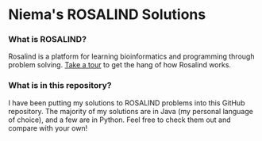 # Niema's ROSALIND Solutions #

### What is ROSALIND?
Rosalind is a platform for learning bioinformatics and programming through problem solving. [Take a tour](http://rosalind.info/problems/list-view/?location=bioinformatics-textbook-track) to get the hang of how Rosalind works.

### What is in this repository?
I have been putting my solutions to ROSALIND problems into this GitHub repository. The majority of my solutions are in Java (my personal language of choice), and a few are in Python. Feel free to check them out and compare with your own!
